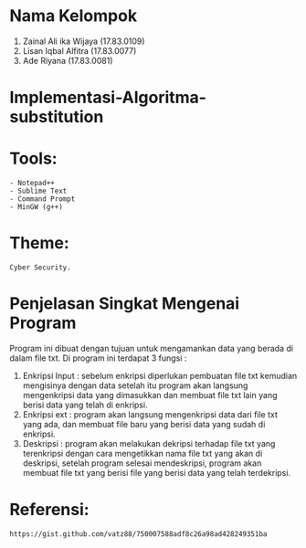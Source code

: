 # Nama Kelompok 
1. Zainal Ali ika Wijaya 	(17.83.0109)
2. Lisan Iqbal Alfitra		(17.83.0077)
3. Ade Riyana			(17.83.0081)
# Implementasi-Algoritma-substitution

# Tools:
	- Notepad++
	- Sublime Text
	- Command Prompt
	- MinGW (g++)

# Theme:
    Cyber Security.

# Penjelasan Singkat Mengenai Program
Program ini dibuat dengan tujuan untuk mengamankan data yang berada di dalam file txt. Di program ini terdapat 3 fungsi :
1.	Enkripsi Input : sebelum enkripsi diperlukan pembuatan file txt kemudian mengisinya dengan data setelah itu program akan langsung mengenkripsi data yang dimasukkan dan membuat file txt lain yang berisi data yang telah di enkripsi.
2.	Enkripsi ext : program akan langsung mengenkripsi data dari file txt yang ada, dan membuat file baru yang berisi data yang sudah di enkripsi.
3.	Deskripsi : program akan melakukan dekripsi terhadap file txt yang terenkripsi dengan cara mengetikkan nama file txt yang akan di deskripsi, setelah program selesai mendeskripsi, program akan membuat file txt yang berisi file yang berisi data yang  telah terdekripsi.

# Referensi:
	https://gist.github.com/vatz88/750007588adf8c26a98ad428249351ba
